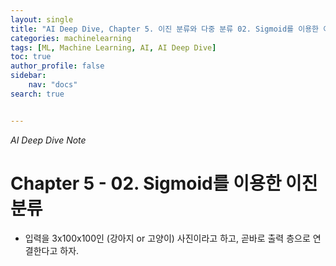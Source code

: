 ```yaml
---
layout: single
title: "AI Deep Dive, Chapter 5. 이진 분류와 다중 분류 02. Sigmoid를 이용한 이진분류"
categories: machinelearning
tags: [ML, Machine Learning, AI, AI Deep Dive]
toc: true
author_profile: false
sidebar:
    nav: "docs"
search: true


---
```


*AI Deep Dive Note*



# Chapter 5 - 02. Sigmoid를 이용한 이진분류

- 입력을 3x100x100인 (강아지 or 고양이) 사진이라고 하고, 곧바로 출력 층으로 연결한다고 하자.
